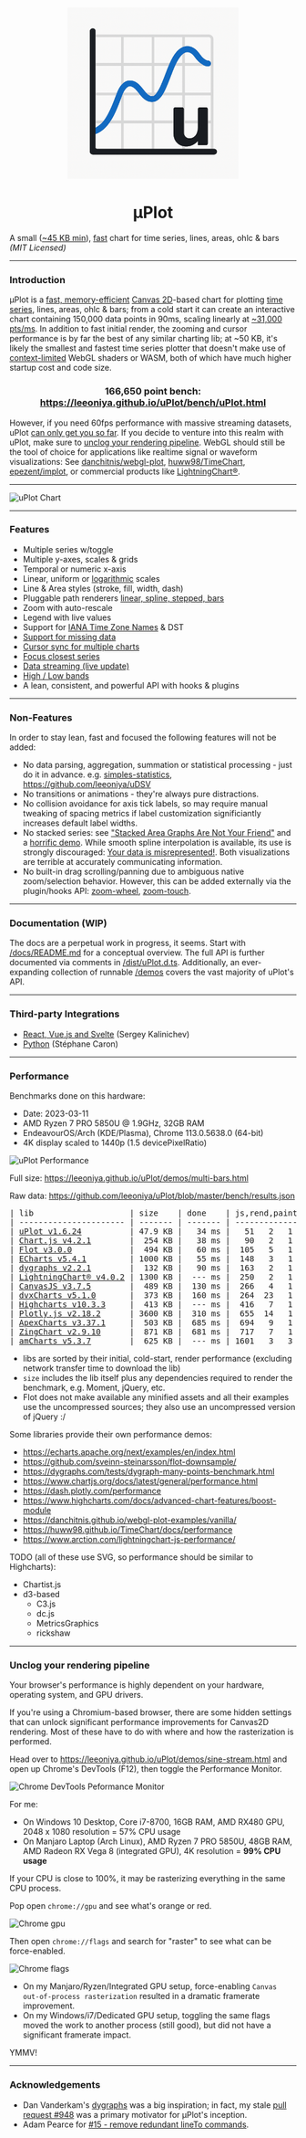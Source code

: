 <div align="center"><img src="icon.png" style="width:300px"><br><h1>μPlot</h1></div>

A small ([~45 KB min](https://github.com/leeoniya/uPlot/tree/master/dist/uPlot.iife.min.js)), [fast](#performance) chart for time series, lines, areas, ohlc & bars _(MIT Licensed)_

---
### Introduction

μPlot is a [fast, memory-efficient](#performance) [Canvas 2D](https://developer.mozilla.org/en-US/docs/Web/API/CanvasRenderingContext2D)-based chart for plotting [time series](https://en.wikipedia.org/wiki/Time_series), lines, areas, ohlc & bars; from a cold start it can create an interactive chart containing 150,000 data points in 90ms, scaling linearly at [~31,000 pts/ms](https://leeoniya.github.io/uPlot/bench/uPlot-10M.html). In addition to fast initial render, the zooming and cursor performance is by far the best of any similar charting lib; at ~50 KB, it's likely the smallest and fastest time series plotter that doesn't make use of [context-limited](https://bugs.chromium.org/p/chromium/issues/detail?id=771792) WebGL shaders or WASM, both of which have much higher startup cost and code size.

<h3 align="center">166,650 point bench: <a href="https://leeoniya.github.io/uPlot/bench/uPlot.html">https://leeoniya.github.io/uPlot/bench/uPlot.html</a></h3>

However, if you need 60fps performance with massive streaming datasets, uPlot [can only get you so far](https://huww98.github.io/TimeChart/docs/performance).
If you decide to venture into this realm with uPlot, make sure to [unclog your rendering pipeline](#unclog-your-rendering-pipeline).
WebGL should still be the tool of choice for applications like realtime signal or waveform visualizations:
See [danchitnis/webgl-plot](https://github.com/danchitnis/webgl-plot), [huww98/TimeChart](https://github.com/huww98/TimeChart), [epezent/implot](https://github.com/epezent/implot), or commercial products like [LightningChart®](https://www.arction.com/lightningchart-js/).

---
![uPlot Chart](uPlot.png "uPlot Chart")

---
### Features

- Multiple series w/toggle
- Multiple y-axes, scales & grids
- Temporal or numeric x-axis
- Linear, uniform or [logarithmic](https://leeoniya.github.io/uPlot/demos/log-scales.html) scales
- Line & Area styles (stroke, fill, width, dash)
- Pluggable path renderers [linear, spline, stepped, bars](https://leeoniya.github.io/uPlot/demos/line-paths.html)
- Zoom with auto-rescale
- Legend with live values
- Support for [IANA Time Zone Names](https://en.wikipedia.org/wiki/List_of_tz_database_time_zones) & DST
- [Support for missing data](https://leeoniya.github.io/uPlot/demos/missing-data.html)
- [Cursor sync for multiple charts](https://leeoniya.github.io/uPlot/demos/sync-cursor.html)
- [Focus closest series](https://leeoniya.github.io/uPlot/demos/focus-cursor.html)
- [Data streaming (live update)](https://leeoniya.github.io/uPlot/demos/stream-data.html)
- [High / Low bands](https://leeoniya.github.io/uPlot/demos/high-low-bands.html)
- A lean, consistent, and powerful API with hooks & plugins

---
### Non-Features

In order to stay lean, fast and focused the following features will not be added:

- No data parsing, aggregation, summation or statistical processing - just do it in advance. e.g. [simples-statistics](https://simple-statistics.github.io/), https://github.com/leeoniya/uDSV
- No transitions or animations - they're always pure distractions.
- No collision avoidance for axis tick labels, so may require manual tweaking of spacing metrics if label customization significiantly increases default label widths.
- No stacked series: see ["Stacked Area Graphs Are Not Your Friend"](https://web.archive.org/web/20221208193656/https://everydayanalytics.ca/2014/08/stacked-area-graphs-are-not-your-friend.html) and a [horrific demo](https://leeoniya.github.io/uPlot/demos/stacked-series.html). While smooth spline interpolation is available, its use is strongly discouraged: [Your data is misrepresented!](http://www.vizwiz.com/2011/12/when-you-use-smoothed-line-chart-your.html). Both visualizations are terrible at accurately communicating information.
- No built-in drag scrolling/panning due to ambiguous native zoom/selection behavior. However, this can be added externally via the plugin/hooks API: [zoom-wheel](https://leeoniya.github.io/uPlot/demos/zoom-wheel.html), [zoom-touch](https://leeoniya.github.io/uPlot/demos/zoom-touch.html).

---
### Documentation (WIP)

The docs are a perpetual work in progress, it seems.
Start with [/docs/README.md](https://github.com/leeoniya/uPlot/tree/master/docs) for a conceptual overview.
The full API is further documented via comments in [/dist/uPlot.d.ts](https://github.com/leeoniya/uPlot/blob/master/dist/uPlot.d.ts).
Additionally, an ever-expanding collection of runnable [/demos](https://leeoniya.github.io/uPlot/demos/index.html) covers the vast majority of uPlot's API.

---
### Third-party Integrations

- [React, Vue.js and Svelte](https://github.com/skalinichev/uplot-wrappers) (Sergey Kalinichev)
- [Python](https://github.com/stephane-caron/uplot-python) (Stéphane Caron)

---
### Performance

Benchmarks done on this hardware:

- Date: 2023-03-11
- AMD Ryzen 7 PRO 5850U @ 1.9GHz, 32GB RAM
- EndeavourOS/Arch (KDE/Plasma), Chrome 113.0.5638.0 (64-bit)
- 4K display scaled to 1440p (1.5 devicePixelRatio)

![uPlot Performance](perf.png "uPlot Performance")

Full size: https://leeoniya.github.io/uPlot/demos/multi-bars.html

Raw data: https://github.com/leeoniya/uPlot/blob/master/bench/results.json

<pre>
| lib                    | size    | done    | js,rend,paint,sys | heap peak,final | mousemove (10s)     |
| ---------------------- | ------- | ------- | ----------------- | --------------- | ------------------- |
| <a href="https://leeoniya.github.io/uPlot/bench/uPlot.html">uPlot v1.6.24</a>          | 47.9 KB |   34 ms |   51   2   1   34 |  21 MB   3 MB   |  218  360  146  196 |
| <a href="https://leeoniya.github.io/uPlot/bench/Chart.js4.html">Chart.js v4.2.1</a>        |  254 KB |   38 ms |   90   2   1   40 |  29 MB  10 MB   | 1154   46  165  235 |
| <a href="https://leeoniya.github.io/uPlot/bench/Flot.html">Flot v3.0.0</a>            |  494 KB |   60 ms |  105   5   1   52 |  41 MB  21 MB   | ---                 |
| <a href="https://leeoniya.github.io/uPlot/bench/ECharts5.html">ECharts v5.4.1</a>         | 1000 KB |   55 ms |  148   3   1   35 |  17 MB   3 MB   | 1943  444  203  208 |
| <a href="https://leeoniya.github.io/uPlot/bench/dygraphs.html">dygraphs v2.2.1</a>        |  132 KB |   90 ms |  163   2   1   33 |  88 MB  42 MB   | 1438  371  174  268 |
| <a href="https://leeoniya.github.io/uPlot/bench/LightningChart.html">LightningChart® v4.0.2</a> | 1300 KB |  --- ms |  250   2   1   33 |  33 MB  13 MB   | 5390  120  128  325 |
| <a href="https://leeoniya.github.io/uPlot/bench/CanvasJS.html">CanvasJS v3.7.5</a>        |  489 KB |  130 ms |  266   4   1   35 |  98 MB  69 MB   | 1030  445   90  246 |
| <a href="https://leeoniya.github.io/uPlot/bench/dvxCharts.html">dvxCharts v5.1.0</a>       |  373 KB |  160 ms |  264  23   1   62 | 100 MB  61 MB   |  687  779  206  197 |
| <a href="https://leeoniya.github.io/uPlot/bench/Highcharts.html">Highcharts v10.3.3</a>     |  413 KB |  --- ms |  416   7   1   38 |  97 MB  55 MB   | 1286  824  205  242 |
| <a href="https://leeoniya.github.io/uPlot/bench/Plotly.js.html">Plotly.js v2.18.2</a>      | 3600 KB |  310 ms |  655  14   1   40 | 104 MB  70 MB   | 1814  163   25  208 |
| <a href="https://leeoniya.github.io/uPlot/bench/ApexCharts.html">ApexCharts v3.37.1</a>     |  503 KB |  685 ms |  694   9   1   33 | 175 MB  46 MB   | 1708  421  106  207 |
| <a href="https://leeoniya.github.io/uPlot/bench/ZingChart.html">ZingChart v2.9.10</a>      |  871 KB |  681 ms |  717   7   1  105 | 290 MB 195 MB   | 9021  305   41   71 |
| <a href="https://leeoniya.github.io/uPlot/bench/amCharts5.html">amCharts v5.3.7</a>        |  625 KB |  --- ms | 1601   3   3   46 | 147 MB 121 MB   | 9171   71  460  167 |
</pre>

- libs are sorted by their initial, cold-start, render performance (excluding network transfer time to download the lib)
- `size` includes the lib itself plus any dependencies required to render the benchmark, e.g. Moment, jQuery, etc.
- Flot does not make available any minified assets and all their examples use the uncompressed sources; they also use an uncompressed version of jQuery :/

Some libraries provide their own performance demos:

- https://echarts.apache.org/next/examples/en/index.html
- https://github.com/sveinn-steinarsson/flot-downsample/
- https://dygraphs.com/tests/dygraph-many-points-benchmark.html
- https://www.chartjs.org/docs/latest/general/performance.html
- https://dash.plotly.com/performance
- https://www.highcharts.com/docs/advanced-chart-features/boost-module
- https://danchitnis.github.io/webgl-plot-examples/vanilla/
- https://huww98.github.io/TimeChart/docs/performance
- https://www.arction.com/lightningchart-js-performance/

TODO (all of these use SVG, so performance should be similar to Highcharts):

- Chartist.js
- d3-based
  - C3.js
  - dc.js
  - MetricsGraphics
  - rickshaw

---
### Unclog your rendering pipeline

Your browser's performance is highly dependent on your hardware, operating system, and GPU drivers.

If you're using a Chromium-based browser, there are some hidden settings that can unlock significant performance improvements for Canvas2D rendering.
Most of these have to do with where and how the rasterization is performed.

Head over to https://leeoniya.github.io/uPlot/demos/sine-stream.html and open up Chrome's DevTools (F12), then toggle the Performance Monitor.

![Chrome DevTools Peformance Monitor](img/chrome-perf-monitor.png "Chrome DevTools Peformance Monitor")

For me:

- On Windows 10 Desktop, Core i7-8700, 16GB RAM, AMD RX480 GPU, 2048 x 1080 resolution = 57% CPU usage
- On Manjaro Laptop (Arch Linux), AMD Ryzen 7 PRO 5850U, 48GB RAM, AMD Radeon RX Vega 8 (integrated GPU), 4K resolution = **99% CPU usage**

If your CPU is close to 100%, it may be rasterizing everything in the same CPU process.

Pop open `chrome://gpu` and see what's orange or red.

![Chrome gpu](img/chrome-gpu.png "Chrome gpu")

Then open `chrome://flags` and search for "raster" to see what can be force-enabled.

![Chrome flags](img/chrome-flags.png "Chrome flags")

- On my Manjaro/Ryzen/Integrated GPU setup, force-enabling `Canvas out-of-process rasterization` resulted in a dramatic framerate improvement.
- On my Windows/i7/Dedicated GPU setup, toggling the same flags moved the work to another process (still good), but did not have a significant framerate impact.

YMMV!

---
### Acknowledgements

- Dan Vanderkam's [dygraphs](https://github.com/danvk/dygraphs) was a big inspiration; in fact, my stale [pull request #948](https://github.com/danvk/dygraphs/pull/948) was a primary motivator for μPlot's inception.
- Adam Pearce for [#15 - remove redundant lineTo commands](https://github.com/leeoniya/uPlot/issues/15).
